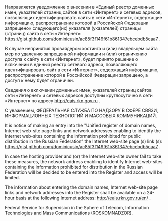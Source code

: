 Направляется уведомление о внесении в «Единый реестр доменных имен, указателей страниц сайтов в сети «Интернет» и сетевых адресов, позволяющих идентифицировать сайты в сети «Интернет», содержащие информацию, распространение которой в Российской Федерации запрещено» следующего(их) указателя (указателей) страницы (страниц) сайта в сети «Интернет»: https://gist.github.com/dominicusin/ac85f3f149f61b861347ebcebdb5caa7 .

В случае непринятия провайдером хостинга и (или) владельцем сайта мер по удалению запрещенной информации и (или) ограничению доступа к сайту в сети «Интернет», будет принято решение о включении в единый реестр сетевого адреса, позволяющего идентифицировать сайт в сети «Интернет», содержащий информацию, распространение которой в Российской Федерации запрещено, а доступ к нему будет ограничен.

Сведения о включении доменных имен, указателей страниц сайтов сети «Интернет» и сетевых адресов доступны круглосуточно в сети «Интернет» по адресу http://eais.rkn.gov.ru .

С уважением,
ФЕДЕРАЛЬНАЯ СЛУЖБА ПО НАДЗОРУ В СФЕРЕ СВЯЗИ, ИНФОРМАЦИОННЫХ ТЕХНОЛОГИЙ И МАССОВЫХ КОММУНИКАЦИЙ.

It is notice of making an entry into the "Unified register of domain names, Internet web-site page links and network addresses enabling to identify the Internet web-sites containing the information prohibited for public distribution in the Russian Federation” the Internet web-site page (s) link (s): https://gist.github.com/dominicusin/ac85f3f149f61b861347ebcebdb5caa7 .

In case the hosting provider and (or) the Internet web-site owner fail to take these measures, the network address enabling to identify Internet web-sites containing the information prohibited for distribution in the Russian Federation will be decided to be entered into the Register and access will be limited.

The information about entering the domain names, Internet web-site page links and network addresses into the Register shall be available on a 24-hour basis at the following Internet address: http://eais.rkn.gov.ru/en/ .

Federal Service for Supervision in the Sphere of Telecom, Information Technologies and Mass Communications (ROSKOMNADZOR).

